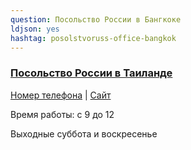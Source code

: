 ```yaml
---
question: Посольство России в Бангкоке
ldjson: yes
hashtag: posolstvoruss-office-bangkok
---
```


### [Посольство России в Таиланде](https://goo.gl/maps/8DErFmtmsaFo4bbm9)
[Номер телефона](tel:+6622349824) | [Сайт](http://thailand.mid.ru/)

Время работы: c 9 до 12

Выходные суббота и воскресенье


